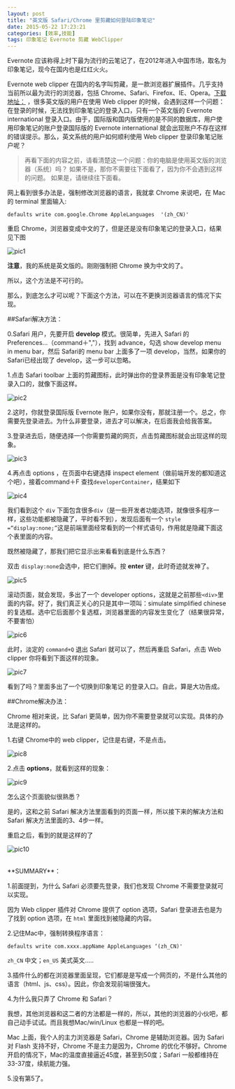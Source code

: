 ```yaml
---
layout: post
title: "英文版 Safari/Chrome 里剪藏如何登陆印象笔记"
date: 2015-05-22 17:23:21
categories: [效率,技能]
tags: 印象笔记 Evernote 剪藏 WebClipper
---
```



Evernote 应该称得上时下最为流行的云笔记了，在2012年进入中国市场，取名为印象笔记，现今在国内也是红红火火。

Evernote web clipper 在国内的名字叫剪藏，是一款浏览器扩展插件。几乎支持当前所以最为流行的浏览器，包括 Chrome、Safari、Firefox、IE、Opera。[下载地址：](https://evernote.com/webclipper/) ，很多英文版的用户在使用 Web clipper 的时候，会遇到这样一个问题：在登录的时候，无法找到印象笔记的登录入口，只有一个英文版的 Evernote international 登录入口。由于，国际版和国内版使用的是不同的数据库，用户使用印象笔记的账户登录国际版的 Evernote international 就会出现账户不存在这样的错误提示。那么，英文系统的用户如何顺利使用 Web clipper 登录印象笔记账户呢？

> 再看下面的内容之前，请看清楚这一个问题：你的电脑是使用英文版的浏览器（系统）吗？
> 如果不是，那你不需要往下面看了，因为你不会遇到这样的问题。
> 如果是，请继续往下面看。

网上看到很多办法是，强制修改浏览器的语言，我就拿 Chrome 来说吧，在 Mac 的 terminal 里面输入:

	defaults write com.google.Chrome AppleLanguages  '(zh_CN)'

重启 Chrome，浏览器变成中文的了，但是还是没有印象笔记的登录入口，结果见下图

![pic1](http://7xj6ej.com1.z0.glb.clouddn.com/1.png)


**注意**，我的系统是英文版的。刚刚强制把 Chrome 换为中文的了。

所以，这个方法是不可行的。

那么，到底怎么才可以呢？下面这个方法，可以在不更换浏览器语言的情况下实现。

##Safari解决方法：

0.Safari 用户，先要开启 **develop** 模式。很简单，先进入 Safari 的 Preferences...（command＋","），找到 advance，勾选 show develop menu in menu bar，然后 Safari的 menu bar 上面多了一项 develop，当然，如果你的 Safari已经出现了 develop，这一步可以忽略。

1.点击 Safari toolbar 上面的剪藏图标，此时弹出你的登录界面是没有印象笔记登录入口的，就像下面这样。

![pic2](http://7xj6ej.com1.z0.glb.clouddn.com/2.png)

 2.这时，你就登录国际版 Evernote 账户，如果你没有，那就注册一个。总之，你需要先登录进去。为什么非要登录，进去才可以解决，在后面我会给我答案。

3.登录进去后，随便选择一个你需要剪藏的网页，点击剪藏图标就会出现这样的现象。

![pic3](http://7xj6ej.com1.z0.glb.clouddn.com/3.png)

4.再点击 options ，在页面中右键选择 inspect element（做前端开发的都知道这个吧），接着command＋F 查找`developerContainer`，结果如下

![pic4](http://7xj6ej.com1.z0.glb.clouddn.com/4.png)

我们看到这个 `div` 下面包含很多`div`（是一些开发者功能选项，就像很多程序一样，这些功能都被隐藏了，平时看不到），发现后面有一个 `style =“display:none;”`这是前端里面经常看到的一个样式语句，作用就是隐藏下面这个表里面的内容。

既然被隐藏了，那我们把它显示出来看看到底是什么东西？

双击 `display:none`会选中，把它们删掉。按 **enter** 键，此时奇迹就发神了。

![pic5](http://7xj6ej.com1.z0.glb.clouddn.com/5.png)

滚动页面，就会发现，多出了一个 developer options，这就是之前那些`<div>`里面的内容。好了，我们真正关心的只是其中一项叫：simulate simplified chinese 的复选框。选中它后面那个复选框，浏览器里面的内容发生变化了（结果很异常，不要害怕）

![pic6](http://7xj6ej.com1.z0.glb.clouddn.com/6.png)

此时，淡定的 `command+Q` 退出 Safari 就可以了，然后再重启 Safari，点击 Web clipper 你将看到下面这样的现象。

![pic7](http://7xj6ej.com1.z0.glb.clouddn.com/7.jpeg)

看到了吗？里面多出了一个切换到印象笔记  的登录入口。自此，算是大功告成。


##Chrome解决办法：

Chrome 相对来说，比 Safari 更简单，因为你不需要登录就可以实现。具体的办法是这样的。

1.右键 Chrome中的 web clipper，记住是右键，不是点击。

![pic8](http://7xj6ej.com1.z0.glb.clouddn.com/8.png)


2.点击 **options**，就看到这样的现象：

![pic9](http://7xj6ej.com1.z0.glb.clouddn.com/9.png)

怎么这个页面貌似很熟悉？

是的，这和之前 Safari 解决方法里面看到的页面一样，所以接下来的解决方法和 Safari 解决方法里面的3、4步一样。

重启之后，看到的就是这样的了

![pic10](http://7xj6ej.com1.z0.glb.clouddn.com/10.png)

<br/>
**SUMMARY**：

1.前面提到，为什么 Safari 必须要先登录，我们也发现 Chrome 不需要登录就可以实现。

因为 Web clipper 插件对 Chrome 提供了 option 选项，Safari 登录进去也是为了找到 option 选项，在 `html` 里面找到被隐藏的内容。

2.记住Mac中，强制转换程序语言：

	defaults write com.xxxx.appName AppleLanguages ‘(zh_CN)'
`zh_CN` 中文；`en_US` 美式英文.....

3.插件什么的都在浏览器里面呈现，它们都是是写成一个网页的，不是什么其他的语言（html、js、css）。因此，你会发现前端很强大。

4.为什么我只弄了 Chrome 和 Safari？

我想，其他浏览器和这二者的方法都是一样的，所以，其他的浏览器的小伙吧，都自己动手试试。而且我想Mac/win/Linux 也都是一样的吧。

Mac 上面，我个人的主力浏览器是 Safari，Chrome 是辅助浏览器。因为 Safari 对 Flash 支持不好，Chrome 不是主力是因为，Chrome 的优化不够好。Chrome 开启的情况下，Mac的温度直接逼近45度，甚至到50度；Safari 一般都维持在33-37度，续航能力强。

5.没有第5了。


